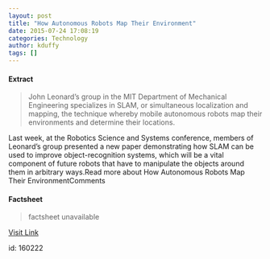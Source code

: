 ```yaml
---
layout: post
title: "How Autonomous Robots Map Their Environment"
date: 2015-07-24 17:08:19
categories: Technology
author: kduffy
tags: []
---
```



#### Extract
>John Leonard’s group in the MIT Department of Mechanical Engineering specializes in SLAM, or simultaneous localization and mapping, the technique whereby mobile autonomous robots map their environments and determine their locations.

Last week, at the Robotics Science and Systems conference, members of Leonard’s group presented a new paper demonstrating how SLAM can be used to improve object-recognition systems, which will be a vital component of future robots that have to manipulate the objects around them in arbitrary ways.Read more about How Autonomous Robots Map Their EnvironmentComments

#### Factsheet
>factsheet unavailable

[Visit Link](http://www.pddnet.com/news/2015/07/how-autonomous-robots-map-their-environment)

id:  160222
